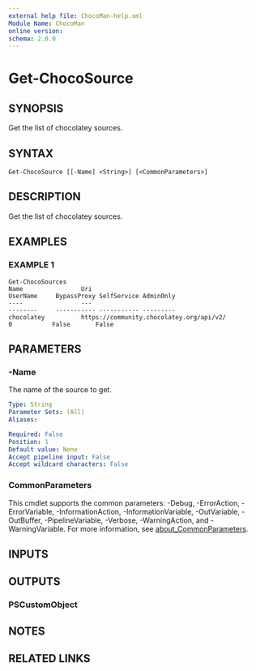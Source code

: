 ```yaml
---
external help file: ChocoMan-help.xml
Module Name: ChocoMan
online version:
schema: 2.0.0
---
```


# Get-ChocoSource

## SYNOPSIS
Get the list of chocolatey sources.

## SYNTAX

```
Get-ChocoSource [[-Name] <String>] [<CommonParameters>]
```

## DESCRIPTION
Get the list of chocolatey sources.

## EXAMPLES

### EXAMPLE 1
```
Get-ChocoSources
Name                Uri                                                 UserName     BypassProxy SelfService AdminOnly
----                ---                                                 --------     ----------- ----------- ---------        
chocolatey          https://community.chocolatey.org/api/v2/                         0           False       False
```

## PARAMETERS

### -Name
The name of the source to get.

```yaml
Type: String
Parameter Sets: (All)
Aliases:

Required: False
Position: 1
Default value: None
Accept pipeline input: False
Accept wildcard characters: False
```

### CommonParameters
This cmdlet supports the common parameters: -Debug, -ErrorAction, -ErrorVariable, -InformationAction, -InformationVariable, -OutVariable, -OutBuffer, -PipelineVariable, -Verbose, -WarningAction, and -WarningVariable. For more information, see [about_CommonParameters](http://go.microsoft.com/fwlink/?LinkID=113216).

## INPUTS

## OUTPUTS

### PSCustomObject
## NOTES

## RELATED LINKS
